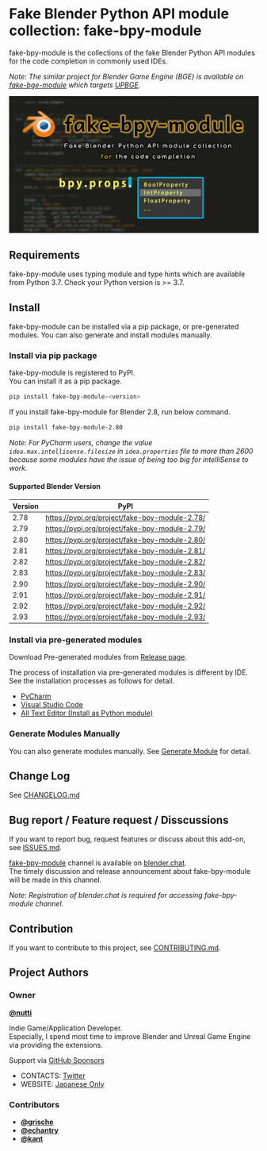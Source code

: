 # Fake Blender Python API module collection: fake-bpy-module

fake-bpy-module is the collections of the fake Blender Python API modules for the code completion in commonly used IDEs.

*Note: The similar project for Blender Game Engine (BGE) is available on [fake-bge-module](https://github.com/nutti/fake-bge-module) which targets [UPBGE](https://upbge.org/).*

![](docs/images/fake-bpy-module_thumbnail.png)


## Requirements

fake-bpy-module uses typing module and type hints which are available from Python 3.7.
Check your Python version is >= 3.7.


## Install

fake-bpy-module can be installed via a pip package, or pre-generated modules.
You can also generate and install modules manually.


### Install via pip package

fake-bpy-module is registered to PyPI.  
You can install it as a pip package.

```sh
pip install fake-bpy-module-<version>
```

If you install fake-bpy-module for Blender 2.8, run below command.

```sh
pip install fake-bpy-module-2.80
```

*Note: For PyCharm users, change the value `idea.max.intellisense.filesize` in `idea.properties` file to more than 2600 because some modules have the issue of being too big for intelliSense to work.*

#### Supported Blender Version

|Version|PyPI|
|---|---|
|2.78|https://pypi.org/project/fake-bpy-module-2.78/|
|2.79|https://pypi.org/project/fake-bpy-module-2.79/|
|2.80|https://pypi.org/project/fake-bpy-module-2.80/|
|2.81|https://pypi.org/project/fake-bpy-module-2.81/|
|2.82|https://pypi.org/project/fake-bpy-module-2.82/|
|2.83|https://pypi.org/project/fake-bpy-module-2.83/|
|2.90|https://pypi.org/project/fake-bpy-module-2.90/|
|2.91|https://pypi.org/project/fake-bpy-module-2.91/|
|2.92|https://pypi.org/project/fake-bpy-module-2.92/|
|2.93|https://pypi.org/project/fake-bpy-module-2.93/|


### Install via pre-generated modules

Download Pre-generated modules from [Release page](https://github.com/nutti/fake-bpy-module/releases).

The process of installation via pre-generated modules is different by IDE.
See the installation processes as follows for detail.

* [PyCharm](docs/setup_pycharm.md)
* [Visual Studio Code](docs/setup_visual_studio_code.md)
* [All Text Editor (Install as Python module)](docs/setup_all_text_editor.md)


### Generate Modules Manually

You can also generate modules manually.
See [Generate Module](docs/generate_modules.md) for detail.


## Change Log

See [CHANGELOG.md](CHANGELOG.md)


## Bug report / Feature request / Disscussions

If you want to report bug, request features or discuss about this add-on, see [ISSUES.md](ISSUES.md).

[fake-bpy-module](https://blender.chat/channel/fake-bpy-module) channel is available on [blender.chat](https://blender.chat/).  
The timely discussion and release announcement about fake-bpy-module will be made in this channel.

*Note: Registration of blender.chat is required for accessing fake-bpy-module channel.*


## Contribution

If you want to contribute to this project, see [CONTRIBUTING.md](CONTRIBUTING.md).


## Project Authors


### Owner

[**@nutti**](https://github.com/nutti)

Indie Game/Application Developer.  
Especially, I spend most time to improve Blender and Unreal Game Engine via providing the extensions.

Support via [GitHub Sponsors](https://github.com/sponsors/nutti)

* CONTACTS: [Twitter](https://twitter.com/nutti__)
* WEBSITE: [Japanese Only](https://colorful-pico.net/)


### Contributors

* [**@grische**](https://github.com/grische)
* [**@echantry**](https://github.com/echantry)
* [**@kant**](https://github.com/kant)
